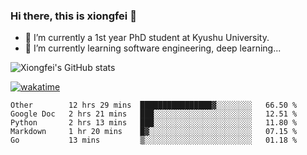 ### Hi there, this is xiongfei 👋


- 🔭 I’m currently a 1st year PhD student at Kyushu University.
- 🌱 I’m currently learning software engineering, deep learning...

<!--
**Toma62299781/Toma62299781** is a ✨ _special_ ✨ repository because its `README.md` (this file) appears on your GitHub profile.
Here are some ideas to get you started:
-->

![Xiongfei's GitHub stats](https://github-readme-stats.vercel.app/api?username=Toma62299781)


[![wakatime](https://wakatime.com/badge/user/9e8d5516-d162-43e7-9563-87295d455a71.svg)](https://wakatime.com/@9e8d5516-d162-43e7-9563-87295d455a71)

<!--START_SECTION:waka-->
```text
Other        12 hrs 29 mins  ████████████████▓░░░░░░░░   66.50 % 
Google Doc   2 hrs 21 mins   ███░░░░░░░░░░░░░░░░░░░░░░   12.51 % 
Python       2 hrs 13 mins   ███░░░░░░░░░░░░░░░░░░░░░░   11.80 % 
Markdown     1 hr 20 mins    █▓░░░░░░░░░░░░░░░░░░░░░░░   07.15 % 
Go           13 mins         ▒░░░░░░░░░░░░░░░░░░░░░░░░   01.18 % 
```
<!--END_SECTION:waka-->

